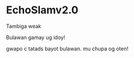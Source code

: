 # EchoSlamv2.0
Tambiga weak



Bulawan gamay ug idoy!

gwapo c tatads bayot bulawan. mu chupa og oten!
